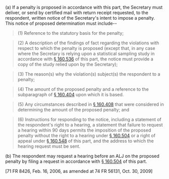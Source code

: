 (a) If a penalty is proposed in accordance with this part, the Secretary must deliver, or send by certified mail with return receipt requested, to the respondent, written notice of the Secretary's intent to impose a penalty. This notice of proposed determination must include--

> (1) Reference to the statutory basis for the penalty;

> (2) A description of the findings of fact regarding the violations with respect to which the penalty is proposed (except that, in any case where the Secretary is relying upon a statistical sampling study in accordance with [§ 160.536](/hipaa/regulations/160-536-statistical-sampling/) of this part, the notice must provide a copy of the study relied upon by the Secretary);

> (3) The reason(s) why the violation(s) subject(s) the respondent to a penalty;

> (4) The amount of the proposed penalty and a reference to the subparagraph of [§ 160.404](/hipaa/regulations/160-404-amount-of-civil-penalty/) upon which it is based.

> (5) Any circumstances described in [§ 160.408](/hipaa/regulations/160-408-factors-for-civil-penalty/) that were considered in determining the amount of the proposed penalty; and

> (6) Instructions for responding to the notice, including a statement of the respondent's right to a hearing, a statement that failure to request a hearing within 90 days permits the imposition of the proposed penalty without the right to a hearing under [§ 160.504](/hipaa/regulations/160-504-hearing-before-alj/) or a right of appeal under [§ 160.548](/hipaa/regulations/160-548-appeal-aljs-decision/) of this part, and the address to which the hearing request must be sent.

(b) The respondent may request a hearing before an ALJ on the proposed penalty by filing a request in accordance with [§ 160.504](/hipaa/regulations/160-504-hearing-before-alj/) of this part.

[71 FR 8426, Feb. 16, 2006, as amended at 74 FR 56131, Oct. 30, 2009]
